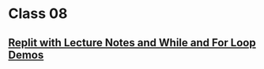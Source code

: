 # Class 08

## [Replit with Lecture Notes and While and For Loop Demos](https://replit.com/@CamillaRees/Class-08-Lecture-Notes#script.js)
